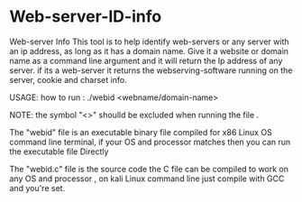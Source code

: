 # Web-server-ID-info
Web-server Info 
This tool is to help identify web-servers or any server with an ip address, as long as it has a domain name. 
Give it a website or domain name as a command line argument and it will return the Ip address of any server.
if its a web-server it returns the webserving-software running on the server, cookie and charset info.

USAGE: 
how to run : ./webid <webname/domain-name> 

NOTE: the symbol "<>" shoulld be excluded when running the file .

The "webid" file is an executable binary file compiled for x86 Linux OS command line terminal, if your OS and processor matches then you can run the executable file
Directly

The "webid.c" file is the source code the C file can be compiled to work on any OS and processor , on kali Linux command line just compile with GCC and you're set. 
